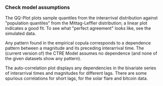 ### Check model assumptions

The QQ-Plot plots sample quantiles from the interarrival distribution 
against "population quantiles" from the Mittag-Leffler distribution; 
a linear plot indicates a good fit. To see what "perfect agreement" looks 
like, see the simulated data. 

Any pattern found in the empirical copula corresponds to a dependence 
pattern between a magnitude and its preceding interarrival time. 
The (current version of) the CTRE Model assumes no dependence
(and none of the given datasets show any pattern). 

The auto-correlation plot displays any dependencies in the bivariate series of 
interarrival times and magnitudes for different lags. There are some 
spurious correlations for short lags, for the solar flare and bitcoin data.
